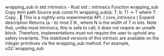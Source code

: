 wrapping_sub in std::intrinsics - Rust
std
::
intrinsics
Function
wrapping_sub
Copy item path
Source
pub const fn wrapping_sub<T>(a: T, b: T) -> T
where
    T:
Copy
,
🔬
This is a nightly-only experimental API. (
core_intrinsics
)
Expand description
Returns (a - b) mod 2
N
, where N is the width of T in bits.
Note that, unlike most intrinsics, this is safe to call;
it does not require an
unsafe
block.
Therefore, implementations must not require the user to uphold
any safety invariants.
The stabilized versions of this intrinsic are available on the integer
primitives via the
wrapping_sub
method. For example,
u32::wrapping_sub